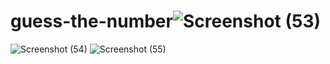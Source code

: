 # guess-the-number![Screenshot (53)](https://github.com/yash-kumar-nayak/guess-the-number/assets/114598638/0c149f84-9a67-4dff-9992-5a5d5bcb939b)
![Screenshot (54)](https://github.com/yash-kumar-nayak/guess-the-number/assets/114598638/70dbc519-e4b1-40a7-810a-84e86817efb7)
![Screenshot (55)](https://github.com/yash-kumar-nayak/guess-the-number/assets/114598638/a84b4d17-5392-40fc-9d23-2d3188397e13)
